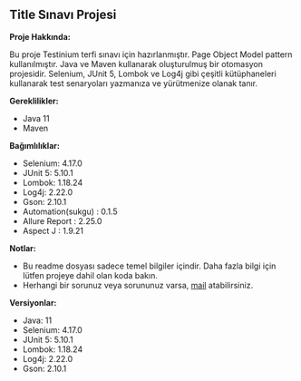 ## Title Sınavı Projesi

**Proje Hakkında:**

Bu proje Testinium terfi sınavı için hazırlanmıştır. Page Object Model pattern kullanılmıştır.
Java ve Maven kullanarak oluşturulmuş bir otomasyon projesidir. Selenium, JUnit 5, Lombok ve Log4j gibi çeşitli kütüphaneleri kullanarak test senaryoları yazmanıza ve yürütmenize olanak tanır.

**Gereklilikler:**
* Java 11
* Maven


**Bağımlılıklar:**
* Selenium: 4.17.0
* JUnit 5: 5.10.1
* Lombok: 1.18.24
* Log4j: 2.22.0
* Gson: 2.10.1
* Automation(sukgu) : 0.1.5
* Allure Report : 2.25.0
* Aspect J : 1.9.21


**Notlar:**

* Bu readme dosyası sadece temel bilgiler içindir. Daha fazla bilgi için lütfen projeye dahil olan koda bakın.
* Herhangi bir sorunuz veya sorununuz varsa, [mail](mailto:kazimbirol.caglar@testinium.com?subject=TitleExam%20Hk) atabilirsiniz.

**Versiyonlar:**

* Java: 11
* Selenium: 4.17.0
* JUnit 5: 5.10.1
* Lombok: 1.18.24
* Log4j: 2.22.0
* Gson: 2.10.1
